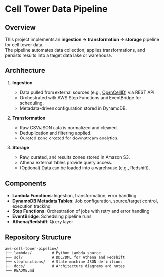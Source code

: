 # Cell Tower Data Pipeline

## Overview
This project implements an **ingestion → transformation → storage** pipeline for cell tower data.  
The pipeline automates data collection, applies transformations, and persists results into a target data lake or warehouse.

## Architecture
1. **Ingestion**  
   - Data pulled from external sources (e.g., [OpenCellID](https://opencellid.org/)) via REST API.  
   - Orchestrated with AWS Step Functions and EventBridge for scheduling.  
   - Metadata-driven configuration stored in DynamoDB.  

2. **Transformation**  
   - Raw CSV/JSON data is normalized and cleaned.  
   - Deduplication and filtering applied.  
   - Curated zone created for downstream analytics.  

3. **Storage**  
   - Raw, curated, and results zones stored in Amazon S3.  
   - Athena external tables provide query access.  
   - (Optional) Data can be loaded into a warehouse (e.g., Redshift).  

## Components
- **Lambda Functions**: Ingestion, transformation, error handling  
- **DynamoDB Metadata Tables**: Job configuration, source/target control, execution tracking  
- **Step Functions**: Orchestration of jobs with retry and error handling  
- **EventBridge**: Scheduling pipeline runs  
- **Athena/Redshift**: Query layer  

## Repository Structure
```text
aws-cell-tower-pipeline/
├── lambdas/         # Python Lambda source
├── sql/             # DDL/DML for Athena and Redshift
├── stepfunctions/   # State machine JSON definitions
├── docs/            # Architecture diagrams and notes
└── README.md


